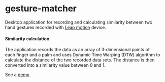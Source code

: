 # gesture-matcher

Desktop application for recording and calculating similarity between two hand gestures recorded with [Leap motion](https://www.ultraleap.com/product/leap-motion-controller/) device.

#### Similarity calculation 
The application records the data as an array of 3-dimensional points of each finger and a palm and uses Dynamic Time Warping (DTW) algorithm to calculate the distance of the two recorded data sets. The distance is then converted into a similarity value between 0 and 1.

See a [demo](https://larcki.github.io/gesture-matcher).
